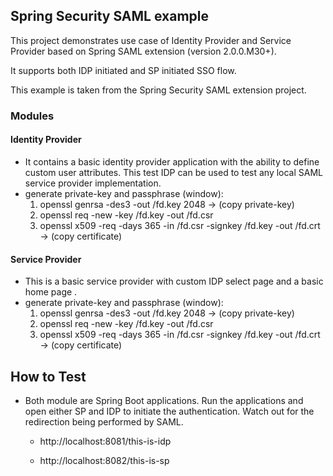 ## Spring Security SAML example 

This project demonstrates use case of Identity Provider and Service Provider based on Spring SAML extension (version 2.0.0.M30+).

It supports both IDP initiated and SP initiated SSO flow.

This example is taken from the Spring Security SAML extension project.

### Modules

#### Identity Provider

- It contains a basic identity provider application with the ability to define custom user attributes. This test IDP can be used to test any local SAML service provider implementation.
- generate private-key and passphrase (window): 
  1. openssl genrsa -des3 -out <folder>/fd.key 2048 -> (copy private-key)
  2. openssl req -new -key <folder>/fd.key -out <folder>/fd.csr
  3. openssl x509 -req -days 365 -in <folder>/fd.csr -signkey <folder>/fd.key -out <folder>/fd.crt -> (copy certificate)
    
#### Service Provider

- This is a basic service provider with custom IDP select page and a basic home page .
- generate private-key and passphrase (window): 
  1. openssl genrsa -des3 -out <folder>/fd.key 2048 -> (copy private-key)
  2. openssl req -new -key <folder>/fd.key -out <folder>/fd.csr
  3. openssl x509 -req -days 365 -in <folder>/fd.csr -signkey <folder>/fd.key -out <folder>/fd.crt -> (copy certificate)
    
## How to Test

- Both module are Spring Boot applications. Run the applications and open either SP and IDP to initiate the authentication. Watch out for the redirection being performed by SAML. 

    - http://localhost:8081/this-is-idp
    
    - http://localhost:8082/this-is-sp
 

